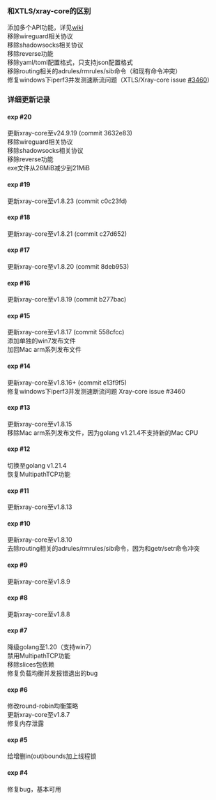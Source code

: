 ### 和XTLS/xray-core的区别
添加多个API功能，详见[wiki](https://github.com/vrnobody/xraye/wiki)  
移除wireguard相关协议  
移除shadowsocks相关协议  
移除reverse功能  
移除yaml/toml配置格式，只支持json配置格式  
移除routing相关的adrules/rmrules/sib命令（和现有命令冲突）  
修复windows下iperf3并发测速断流问题（XTLS/Xray-core issue [#3460](https://github.com/XTLS/Xray-core/issues/3460)）  

### 详细更新记录

#### exp #20
更新xray-core至v24.9.19 (commit 3632e83)  
移除wireguard相关协议  
移除shadowsocks相关协议  
移除reverse功能  
exe文件从26MiB减少到21MiB  

#### exp #19
更新xray-core至v1.8.23 (commit c0c23fd)  

#### exp #18
更新xray-core至v1.8.21 (commit c27d652)  

#### exp #17
更新xray-core至v1.8.20 (commit 8deb953)  

#### exp #16
更新xray-core至v1.8.19 (commit b277bac)  

#### exp #15
更新xray-core至v1.8.17 (commit 558cfcc)  
添加单独的win7发布文件  
加回Mac arm系列发布文件  

#### exp #14
更新xray-core至v1.8.16+ (commit e13f9f5)  
修复windows下iperf3并发测速断流问题 Xray-core issue #3460  

#### exp #13
更新xray-core至v1.8.15  
移除Mac arm系列发布文件，因为golang v1.21.4不支持新的Mac CPU  

#### exp #12
切换至golang v1.21.4  
恢复MultipathTCP功能  

#### exp #11
更新xray-core至v1.8.13  

#### exp #10
更新xray-core至v1.8.10  
去除routing相关的adrules/rmrules/sib命令，因为和getr/setr命令冲突  

#### exp #9
更新xray-core至v1.8.9  

#### exp #8
更新xray-core至v1.8.8  

#### exp #7
降级golang至1.20（支持win7）  
禁用MultipathTCP功能  
移除slices包依赖  
修复负载均衡并发报错退出的bug  

#### exp #6
修改round-robin均衡策略  
更新xray-core至v1.8.7  
修复内存泄露  

#### exp #5
给增删in(out)bounds加上线程锁  

#### exp #4
修复bug，基本可用  
